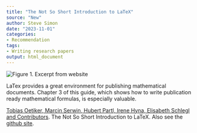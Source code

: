 ```yaml
---
title: "The Not So Short Introduction to LaTeX"
source: "New"
author: Steve Simon
date: "2023-11-01"
categories:
- Recommendation
tags:
- Writing research papers
output: html_document
---
```


![Figure 1. Excerpt from website](http://www.pmean.com/new-images/23/latex-guide-01.png)

<div class="notes">

LaTex provides a great environment for publishing mathematical documents. Chapter 3 of this guide, which shows how to write publication ready mathematical formulas, is especially valuable. 

[Tobias Oetiker, Marcin Serwin, Hubert Partl, Irene Hyna, Elisabeth Schlegl and Contributors][oet1]. The Not So Short Introduction to LaTeX. Also see the [github site][oet2].

[oet1]: https://texdoc.org/serve/lshort/0
[oet2]: https://github.com/oetiker/lshort

</div>
